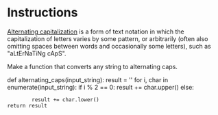 # Instructions  

[Alternating capitalization](https://en.wikipedia.org/wiki/Alternating_caps) is a form of text notation in which the capitalization of letters varies by some pattern, or arbitrarily (often also omitting spaces between words and occasionally some letters), such as "aLtErNaTiNg cApS".

Make a function that converts any string to alternating caps.

def alternating_caps(input_string):
    result = ''
    for i, char in enumerate(input_string):
        if i % 2 == 0:
            result += char.upper()
        else:
    
            result += char.lower()
    return result

